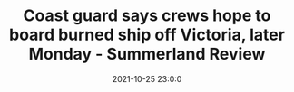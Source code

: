 ---
"title": "Coast guard says crews hope to board burned ship off Victoria, later Monday - Summerland Review"
"date": "2021-10-25 23:0:0"
"feed_name": "GOOGLENEWSMINING"
"feed_website": "https://news.google.com/search?q=mining%2Bincident&hl=en-US&gl=US&ceid=US:en"
"feed_rss": "https://news.google.com/rss/search?q=mining%2Bincident&hl=en-US&gl=US&ceid=US:en"
"link": "https://www.summerlandreview.com/news/coast-guard-says-crews-hope-to-board-burned-ship-off-victoria-later-monday/"
"source": "{'href': 'https://www.summerlandreview.com', 'title': 'Summerland Review'}"
"file": "_posts/2021-1-1-a9defb6e8dc32bcbcbce7984816536662712f2b7.md"
"accident": "1"
"drilling": "0"
"dead": "0"
"injured": "0"
"arrested": "0"
"place": "unknown place"
"where": "unknown site"
"causes": "unknown"
"place_uri": "unknown place"
---